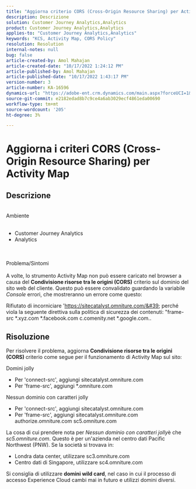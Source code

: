 ```yaml
---
title: "Aggiorna criterio CORS (Cross-Origin Resource Sharing) per Activity Map"
description: Descrizione
solution: Customer Journey Analytics,Analytics
product: Customer Journey Analytics,Analytics
applies-to: "Customer Journey Analytics,Analytics"
keywords: "KCS, Activity Map, CORS Policy"
resolution: Resolution
internal-notes: null
bug: false
article-created-by: Amol Mahajan
article-created-date: "10/17/2022 1:24:12 PM"
article-published-by: Amol Mahajan
article-published-date: "10/17/2022 1:43:17 PM"
version-number: 3
article-number: KA-16596
dynamics-url: "https://adobe-ent.crm.dynamics.com/main.aspx?forceUCI=1&pagetype=entityrecord&etn=knowledgearticle&id=36ee4cfc-1e4e-ed11-bba2-002248086cae"
source-git-commit: e2182edad8b7c9ce4a6ab3029ecf4861eda00690
workflow-type: tm+mt
source-wordcount: '205'
ht-degree: 3%

---
```


# Aggiorna i criteri CORS (Cross-Origin Resource Sharing) per Activity Map

## Descrizione

<br>Ambiente <br><br>
- Customer Journey Analytics
- Analytics

<br><br>Problema/Sintomi<br><br>
A volte, lo strumento Activity Map non può essere caricato nel browser a causa del <b>Condivisione risorse tra le origini (CORS)</b> criterio sul dominio del sito web del cliente. Questo può essere convalidato guardando la variabile *Console* errori, che mostreranno un errore come questo:

Rifiutato di incorniciare &#39;https://sitecatalyst.omniture.com/&#39; perché viola la seguente direttiva sulla politica di sicurezza dei contenuti: &quot;frame-src \*.xyz.com \*.facebook.com c.comenity.net \*.google.com..


## Risoluzione


Per risolvere il problema, aggiorna <b>Condivisione risorse tra le origini (CORS) </b>criterio come segue per il funzionamento di Activity Map sul sito:

Domini jolly

- Per &#39;connect-src&#39;, aggiungi sitecatalyst.omniture.com
- Per &#39;frame-src&#39;, aggiungi \*.omniture.com


Nessun dominio con caratteri jolly

- Per &#39;connect-src&#39;, aggiungi sitecatalyst.omniture.com
- Per &#39;frame-src&#39;, aggiungi sitecatalyst.omniture.com authorize.omniture.com sc5.omniture.com


La cosa di cui prendere nota per *Nessun dominio con caratteri jolly*&#x200B;è che *sc5.omniture.com*. Questo è per un&#39;azienda nel centro dati Pacific Northwest (PNW). Se la società si trovava in:

- Londra data center, utilizzare sc3.omniture.com
- Centro dati di Singapore, utilizzare sc4.omniture.com


Si consiglia di utilizzare <b>domini wild card</b>, nel caso in cui il processo di accesso Experience Cloud cambi mai in futuro e utilizzi domini diversi.
